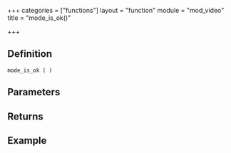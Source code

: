 +++
categories = ["functions"]
layout = "function"
module = "mod_video"
title = "mode_is_ok()"

+++

## Definition

    mode_is_ok ( )

## Parameters

## Returns

## Example
